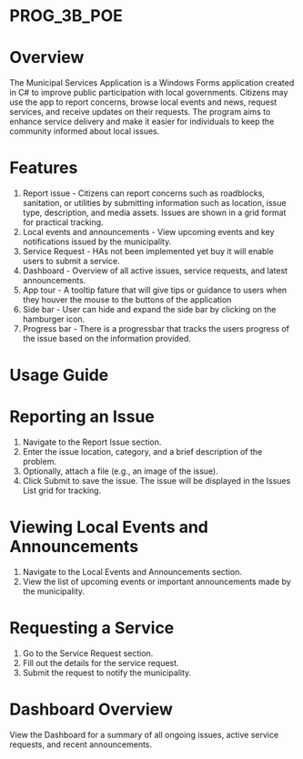 # PROG_3B_POE
# Overview
The Municipal Services Application is a Windows Forms application created in C# to improve public participation with local governments. Citizens may use the app to report concerns, browse local events and news, request services, and receive updates on their requests. The program aims to enhance service delivery and make it easier for individuals to keep the community informed about local issues.

# Features
1. Report issue - Citizens can report concerns such as roadblocks, sanitation, or utilities by submitting information such as location, issue type, description, and media assets.
   Issues are shown in a grid format for practical tracking.
2. Local events and announcements - View upcoming events and key notifications issued by the municipality.
3. Service Request - HAs not been implemented yet buy it will enable users to submit a service.
4. Dashboard -  Overview of all active issues, service requests, and latest announcements.
5. App tour - A tooltip fature that will give tips or guidance to users when they houver the mouse to the buttons of the application
6. Side bar - User can hide and expand the side bar by clicking on the hamburger icon.
7. Progress bar -  There is a progressbar that tracks the users progress of the issue based on the information provided.
   
# Usage Guide
  # Reporting an Issue
1. Navigate to the Report Issue section.
2. Enter the issue location, category, and a brief description of the problem.
3. Optionally, attach a file (e.g., an image of the issue).
4. Click Submit to save the issue. The issue will be displayed in the Issues List grid for tracking.
   
# Viewing Local Events and Announcements
1. Navigate to the Local Events and Announcements section.
2. View the list of upcoming events or important announcements made by the municipality.
   
# Requesting a Service
1. Go to the Service Request section.
3. Fill out the details for the service request.
4. Submit the request to notify the municipality.
   
# Dashboard Overview
View the Dashboard for a summary of all ongoing issues, active service requests, and recent announcements.
